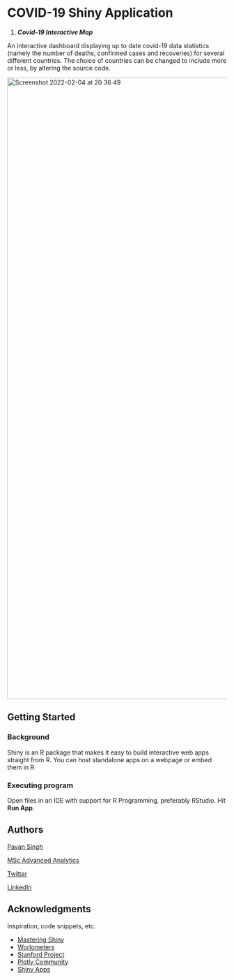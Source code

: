 # COVID-19 Shiny Application

1. ***Covid-19 Interactive Map***

An interactive dashboard displaying up to date covid-19 data statistics (namely the number of deaths, confirmed cases and recoveries) for several different countries. The choice of countries can be changed to include more or less, by altering the source code. 

<img width="1424" alt="Screenshot 2022-02-04 at 20 36 49" src="https://user-images.githubusercontent.com/68337883/152584354-6852dc82-0625-4423-a5f4-e0a1785d51e2.png">


## Getting Started

### Background

Shiny is an R package that makes it easy to build interactive web apps straight from R. You can host standalone apps on a webpage or embed them in R 

### Executing program

Open files in an IDE with support for R Programming, preferably RStudio. Hit **Run App**. 

## Authors

[Pavan Singh](http://t3.gstatic.com/licensed-image?q=tbn:ANd9GcRUuKx1hJ0XkC4jLpJ82ippSXrCKOe6KMLywy-gOMVh5fhP8VyrocTShDD7hg75Jxy1x-czsgDDglBPs2EN620)

[MSc Advanced Analytics](http://www.stats.uct.ac.za/)

[Twitter](https://twitter.com/notveryDalai)

[LinkedIn](https://www.linkedin.com/in/pavan-s-44501789/)


## Acknowledgments

Inspiration, code snippets, etc.
* [Mastering Shiny](https://mastering-shiny.org/)
* [Worlometers](https://www.worldometers.info/coronavirus/)
* [Stanford Project](https://web.stanford.edu/~cengel/cgi-bin/anthrospace/building-my-first-shiny-application-with-ggplot)
* [Plotly Community](https://community.plotly.com/t/incorporate-a-plotly-graph-into-a-shiny-app/5329)
* [Shiny Apps](https://www.shinyapps.io/)

